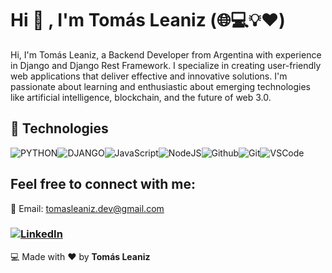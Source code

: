 # Hi 👋 , I'm Tomás Leaniz (🌐:computer::bulb::heart:)
Hi, I'm Tomás Leaniz, a Backend Developer from Argentina with experience in Django and Django Rest Framework. I specialize in creating user-friendly web applications that deliver effective and innovative solutions. I'm passionate about learning and enthusiastic about emerging technologies like artificial intelligence, blockchain, and the future of web 3.0.


## :wrench: Technologies

![PYTHON](https://img.icons8.com/color/30/python.png)![DJANGO](https://img.icons8.com/color/30/django.png)![JavaScript](https://img.icons8.com/color/30/javascript.png)![NodeJS](https://img.icons8.com/color/30/nodejs.png)![Github](https://img.icons8.com/material-outlined/30/github.png)![Git](https://img.icons8.com/color/30/git.png)![VSCode](https://img.icons8.com/color/30/visual-studio-code-2019.png)


## Feel free to connect with me:

 📧 Email: tomasleaniz.dev@gmail.com
### [![LinkedIn](https://img.shields.io/badge/linkedin-%230077B5.svg?&style=for-the-badge&logo=linkedin&logoColor=white)](https://www.linkedin.com/in/tomasleaniz/)




:computer: Made with :heart: by **Tomás Leaniz**


